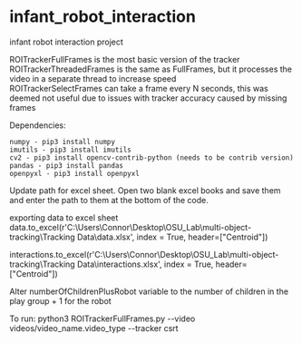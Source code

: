 # infant_robot_interaction
infant robot interaction project

ROITrackerFullFrames is the most basic version of the tracker  
ROITrackerThreadedFrames is the same as FullFrames, but it processes the video in a separate thread to increase speed  
ROITrackerSelectFrames can take a frame every N seconds, this was deemed not useful due to issues with tracker accuracy caused by missing frames 

Dependencies:
```
numpy - pip3 install numpy
imutils - pip3 install imutils
cv2 - pip3 install opencv-contrib-python (needs to be contrib version)
pandas - pip3 install pandas
openpyxl - pip3 install openpyxl
```

Update path for excel sheet. Open two blank excel books and save them and enter the path to them at the bottom of the code.

exporting data to excel sheet 
data.to_excel(r'C:\Users\Connor\Desktop\OSU_Lab\multi-object-tracking\Tracking Data\data.xlsx', index = True, header=["Centroid"])

interactions.to_excel(r'C:\Users\Connor\Desktop\OSU_Lab\multi-object-tracking\Tracking Data\interactions.xlsx', index = True, header=["Centroid"])

Alter numberOfChildrenPlusRobot variable to the number of children in the play group + 1 for the robot

To run:
python3 ROITrackerFullFrames.py --video videos/video_name.video_type --tracker csrt


